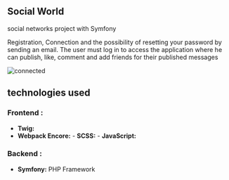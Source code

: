 ## Social World 
social networks project with Symfony 

Registration, Connection and the possibility of resetting your password by sending an email.
The user must log in to access the application where he can publish, like, comment and add friends for their published messages

![connected](public/build/images/screenshot.d99cc496.png)

## technologies used 

### Frontend :
- **Twig:** 
- **Webpack Encore:**
                    - **SCSS:** 
                    - **JavaScript:** 

### Backend :
- **Symfony:** PHP Framework 

